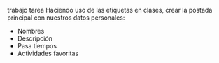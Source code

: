 trabajo tarea
Haciendo uso de las etiquetas en clases, crear la postada principal con nuestros datos personales:
- Nombres
- Descripción
- Pasa tiempos
- Actividades favoritas
  
